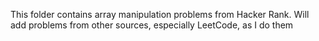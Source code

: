 This folder contains array manipulation problems from Hacker Rank. Will add problems from other sources, especially LeetCode, as I do them